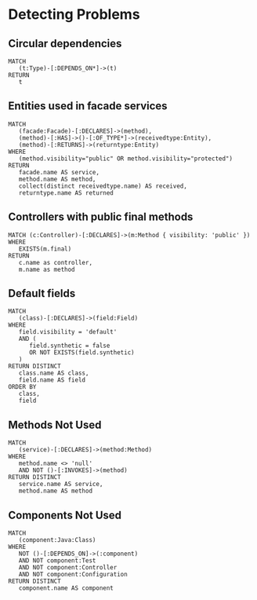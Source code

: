 # Detecting Problems

## Circular dependencies

```text
MATCH
   (t:Type)-[:DEPENDS_ON*]->(t)
RETURN
   t
```

## Entities used in facade services

```text
MATCH
   (facade:Facade)-[:DECLARES]->(method),
   (method)-[:HAS]->()-[:OF_TYPE*]->(receivedtype:Entity),
   (method)-[:RETURNS]->(returntype:Entity)
WHERE
   (method.visibility="public" OR method.visibility="protected")
RETURN
   facade.name AS service,
   method.name AS method,
   collect(distinct receivedtype.name) AS received,
   returntype.name AS returned
```

## Controllers with public final methods

```text
MATCH (c:Controller)-[:DECLARES]->(m:Method { visibility: 'public' })
WHERE
   EXISTS(m.final)
RETURN
   c.name as controller,
   m.name as method
```

## Default fields

```text
MATCH
   (class)-[:DECLARES]->(field:Field)
WHERE
   field.visibility = 'default'
   AND (
      field.synthetic = false
      OR NOT EXISTS(field.synthetic)
   )
RETURN DISTINCT
   class.name AS class,
   field.name AS field
ORDER BY
   class,
   field
```

## Methods Not Used

```text
MATCH
   (service)-[:DECLARES]->(method:Method)
WHERE
   method.name <> 'null'
   AND NOT ()-[:INVOKES]->(method)
RETURN DISTINCT 
   service.name AS service,
   method.name AS method
```

## Components Not Used

```text
MATCH
   (component:Java:Class)
WHERE
   NOT ()-[:DEPENDS_ON]->(:component)
   AND NOT component:Test
   AND NOT component:Controller
   AND NOT component:Configuration
RETURN DISTINCT 
   component.name AS component
```

